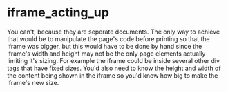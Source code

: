 # iframe_acting_up
You can't, because they are seperate documents. The only way to achieve that would be to manipulate the page's code before printing so that the iframe was bigger, but this would have to be done by hand since the iframe's width and height may not be the only page elements actually limiting it's sizing. For example the iframe could be inside several other div tags that have fixed sizes. You'd also need to know the height and width of the content being shown in the iframe so you'd know how big to make the iframe's new size.
